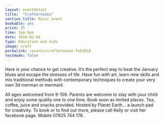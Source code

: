 ```yaml
---
layout: eventdetail
title:  "Crafternoons"
section_title: Music event
bookable: yes
price: 35
time: 1pm-5pm
date: 2018-02-04
type: Education and kids
image: craft
permalink: /events/crafternoons-feb2018
testmode: false
---
```

Here is your chance to get creative. It’s the perfect way to beat the January blues and escape the stresses of life. Have fun with art, learn new skills and mix traditional methods with contemporary techniques to create your very own 3d merman or mermaid.

All ages welcomed from  9-109. Parents are welcome to stay with your child and enjoy some quality one to one time. Book soon as limited places. Tea, coffee, juice and snacks provided. Hosted by Planet Earth... a launch pad for creativity. To book or to find out more, please call Kelly or visit her facebook page. Mobile 07825 744 178.
